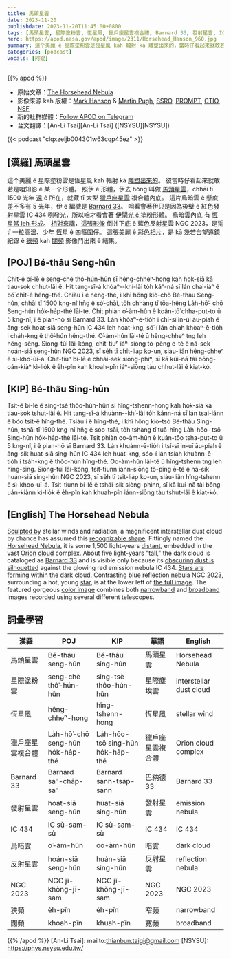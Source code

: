```yaml
---
title: 馬頭星雲
date: 2023-11-20
publishdate: 2023-11-20T11:45:00+0800
tags: [馬頭星雲, 星際塗粉雲, 恆星風, 獵戶座星雲複合體, Barnard 33, 發射星雲, IC 434, 烏暗雲, 反射星雲, NGC 2023, 狹頻, 闊頻]
hero: https://apod.nasa.gov/apod/image/2311/Horsehead_Hanson_960.jpg
summary: 這个美麗 ê 星際塗粉雲是恆星風 kah 輻射 kā 雕塑出來的，當時仔看起來就敢若是咱知影 ê 某一个形體。
categories: [podcast]
vocals: [阿錕]
---
```


{{% apod %}}

- 原始文章：[The Horsehead Nebula](https://apod.nasa.gov/apod/ap231120.html)
- 影像來源 kah 版權：[Mark Hanson](https://www.hansonastronomy.com/bio) & [Martin Pugh](https://www.martinpughastrophotography.space/about), [SSRO](http://www.starshadows.com/), [PROMPT](https://en.wikipedia.org/wiki/PROMPT_Telescopes), [CTIO](https://noirlab.edu/public/programs/ctio/), [NSF](https://www.nsf.gov/)
- 新的社群媒體：[Follow APOD on Telegram](https://t.me/apod_telegram)
- 台文翻譯：[An-Li Tsai][An-Li Tsai] ([NSYSU][NSYSU])

{{< podcast "clqxzeljb004301w63cqp45ez" >}}

## [漢羅] 馬頭星雲
這个美麗 ê 星際塗粉雲是恆星風 kah 輻射 kā [雕塑出來的][Sculpted by]。
彼當時仔看起來就敢若是咱知影 ê 某一个形體。
照伊 ê 形體，伊去 hŏng 叫做 [馬頭星雲][Horsehead Nebula]，chhāi tī 1500 光年 [遠][distant] ê 所在，就藏 tī 大型 [獵戶座星雲][Orion cloud] 複合體內底。
這片烏暗雲 ê 懸度差不多有 5 光年，伊 ê 編號是 [Barnard 33][Barnard 33]。
咱看會著伊只是因為後壁 ê 紅色發射星雲 IC 434 咧發光，所以咱才看會著 [伊閘光 ê 塗粉形體][obscuring dust is silhouetted]。
烏暗雲內底 有 [恆星當 leh 形成][Stars are forming]。
[相對來講][Contrasting]，[這張影像][the full image] 倒爿下底 ê 藍色反射星雲 NGC 2023，是踅 tī 一粒高溫、少年 [恆星][star] ê 四箍圍仔。
這張美麗 ê [彩色相片][color image]，是 kā 幾若台望遠鏡紀錄 ê [狹頻][narrowband] kah [闊頻][broadband] 影像鬥出來 ê 結果。

## [POJ] Bé-thâu Seng-hûn
Chit-ê bí-lē ê seng-chè thô͘-hún-hûn sī hêng-chheⁿ-hong kah hok-siā kā tiau-sok chhut-lâi ê.
Hit tang-sî-á khòaⁿ--khí-lâi to̍h káⁿ-ná sī lán chai-iáⁿ ê bó͘ chi̍t-ê hêng-thé.
Chiàu i ê hêng-thé, i khì hőng kiò-chò Bé-thâu Seng-hûn, chhāi tī 1500 kng-nî hn̄g ê só͘-chāi, to̍h chhàng tī tōa-hêng La̍h-hō͘- chō Seng-hûn ho̍k-ha̍p-thé lāi-té.
Chit phiàn o͘-àm-hûn ê koân-tō͘ chha-put-to ū 5 kng-nî, i ê pian-hō sī Barnard 33.
Lán khòaⁿ-ē-tio̍h i chí-sī in-ūi āu-piah ê âng-sek hoat-siā seng-hûn IC 434 leh hoat-kng, só͘-í lán chiah khòaⁿ-ē-tio̍h i cha̍h-kng ê thô͘-hún hêng-thé.
O͘-àm-hûn lāi-té ū hêng-chheⁿ tng leh hêng-sêng.
Siong-tùi lâi-kóng, chit-tiuⁿ iáⁿ-siōng tò-pêng ē-té ê nâ-sek hoán-siā seng-hûn NGC 2023, sī se̍h tī chi̍t-lia̍p ko-un, siàu-liân hêng-chheⁿ ê sì-kho͘-ûi-á.
Chit-tiuⁿ bí-lē ê chhái-sek siòng-phìⁿ, sī kā kúi-nā tâi bōng-oán-kiàⁿ kì-lio̍k ê e̍h-pîn kah khoah-pîn iáⁿ-siōng tàu chhut-lâi ê kiat-kó.

## [KIP] Bé-thâu Sing-hûn
Tsit-ê bí-lē ê sing-tsè thôo-hún-hûn sī hîng-tshenn-hong kah hok-siā kā tiau-sok tshut-lâi ê.
Hit tang-sî-á khuànn--khí-lâi to̍h kánn-ná sī lán tsai-iánn ê bóo tsi̍t-ê hîng-thé.
Tsiàu i ê hîng-thé, i khì hőng kiò-tsò Bé-thâu Sing-hûn, tshāi tī 1500 kng-nî hn̄g ê sóo-tsāi, to̍h tshàng tī tuā-hîng La̍h-hōo- tsō Sing-hûn ho̍k-ha̍p-thé lāi-té.
Tsit phiàn oo-àm-hûn ê kuân-tōo tsha-put-to ū 5 kng-nî, i ê pian-hō sī Barnard 33.
Lán khuànn-ē-tio̍h i tsí-sī in-uī āu-piah ê âng-sik huat-siā sing-hûn IC 434 leh huat-kng, sóo-í lán tsiah khuànn-ē-tio̍h i tsa̍h-kng ê thôo-hún hîng-thé.
Oo-àm-hûn lāi-té ū hîng-tshenn tng leh hîng-sîng.
Siong-tuì lâi-kóng, tsit-tiunn iánn-siōng tò-pîng ē-té ê nâ-sik huán-siā sing-hûn NGC 2023, sī se̍h tī tsi̍t-lia̍p ko-un, siàu-liân hîng-tshenn ê sì-khoo-uî-á.
Tsit-tiunn bí-lē ê tshái-sik siòng-phìnn, sī kā kuí-nā tâi bōng-uán-kiànn kì-lio̍k ê e̍h-pîn kah khuah-pîn iánn-siōng tàu tshut-lâi ê kiat-kó.

## [English] The Horsehead Nebula
[Sculpted by][Sculpted by] stellar winds and radiation, a magnificent interstellar dust cloud by chance has assumed this [recognizable shape][recognizable shape].
Fittingly named the [Horsehead Nebula][Horsehead Nebula], it is some 1,500 light-years [distant][distant], embedded in the vast [Orion cloud][Orion cloud] complex.
About five light-years "tall," the dark cloud is cataloged as [Barnard 33][Barnard 33] and is visible only because its [obscuring dust is silhouetted][obscuring dust is silhouetted] against the glowing red emission nebula IC 434.
[Stars are forming][Stars are forming] within the dark cloud.
[Contrasting][Contrasting] blue reflection nebula NGC 2023, surrounding a hot, young [star][star], is at the lower left of [the full image][the full image].
The featured gorgeous [color image][color image] combines both [narrowband][narrowband] and [broadband][broadband] images recorded using several different telescopes.

## 詞彙學習

|漢羅|POJ|KIP|華語|English|
|-|-|-|-|-|
|馬頭星雲|Bé-thâu seng-hûn|Bé-thâu sing-hûn|馬頭星雲|Horsehead Nebula|
|星際塗粉雲|seng-chè thô͘-hún-hûn|sing-tsè thôo-hún-hûn|星際塵埃雲|interstellar dust cloud|
|恆星風|hêng-chheⁿ-hong|hîng-tshenn-hong|恆星風|stellar wind|
|獵戶座星雲複合體|La̍h-hō͘-chō seng-hûn ho̍k-ha̍p-thé|La̍h-hōo-tsō sing-hûn ho̍k-ha̍p-thé|獵戶座星雲複合體|Orion cloud complex|
|Barnard 33|Barnard saⁿ-cha̍p-saⁿ|Barnard sann-tsa̍p-sann|巴納德 33|Barnard 33|
|發射星雲|hoat-siā seng-hûn|huat-siā sing-hûn|發射星雲|emission nebula|
|IC 434|IC sù-sam-sù|IC sù-sam-sù|IC 434|IC 434|
|烏暗雲|o͘-àm-hûn|oo-àm-hûn|暗雲|dark cloud|
|反射星雲|hoán-siā seng-hûn|huán-siā sing-hûn|反射星雲|reflection nebula|
|NGC 2023|NGC jī-khòng-jī-sam|NGC jī-khòng-jī-sam|NGC 2023|NGC 2023|
|狹頻|e̍h-pîn|e̍h-pîn|窄頻|narrowband|
|闊頻|khoah-pîn|khuah-pîn|寬頻|broadband|

{{% /apod %}}
[An-Li Tsai]: mailto:thianbun.taigi@gmail.com
[NSYSU]: https://phys.nsysu.edu.tw/

[copyright]: https://apod.nasa.gov/apod/fap/lib/about_apod.html#srapply
[License]: https://creativecommons.org/licenses/by/2.0/

[Sculpted by]:http://sprite.phys.ncku.edu.tw/astrolab/mirrors/apod_e/ap080313.html
[recognizable shape]:https://en.wikipedia.org/wiki/Seahorse
[Horsehead Nebula]:https://en.wikipedia.org/wiki/Horsehead_Nebula
[distant]:https://youtu.be/hgTrLozRj40
[Orion cloud]:http://sprite.phys.ncku.edu.tw/astrolab/mirrors/apod_e/ap070125.html
[Barnard 33]:http://messier.seds.org/xtra/ngc/b33.html
[obscuring dust is silhouetted]:http://sprite.phys.ncku.edu.tw/astrolab/mirrors/apod_e/ap230129.html
[Stars are forming]:https://science.nasa.gov/astrophysics/focus-areas/how-do-stars-form-and-evolve/
[Contrasting]:http://sprite.phys.ncku.edu.tw/astrolab/mirrors/apod_e/ap160608.html
[star]:https://science.nasa.gov/astrophysics/focus-areas/how-do-stars-form-and-evolve
[the full image]:http://sprite.phys.ncku.edu.tw/astrolab/mirrors/apod_e/image/1912/Horsehead_Hanson_2604.jpg
[color image]:https://www.hansonastronomy.com/ic-434ngc2023
[narrowband]:https://www.thepoke.co.uk/wp-content/uploads/2016/09/pets-vs-furniture-cat-squeezed-in-couch.jpg
[broadband]:https://s-media-cache-ak0.pinimg.com/736x/e1/6c/e4/e16ce47242406ac2d278f10619282d13.jpg
